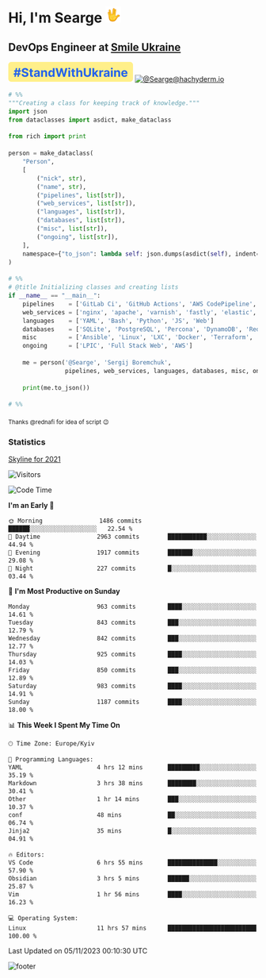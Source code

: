 # Hi, I'm Searge <img src="images/vulcan.webp" style="display: inline-block; margin: 0; height: 2rem" alt="Vulcan salute" />

## DevOps Engineer at [Smile Ukraine](https://smile-ukraine.com/en)

[![Stand With Ukraine](https://raw.githubusercontent.com/vshymanskyy/StandWithUkraine/main/badges/StandWithUkraine.svg)](https://stand-with-ukraine.pp.ua)
<a rel="me" href="https://hachyderm.io/@Searge">![@Searge@hachyderm.io](https://img.shields.io/badge/-@Searge-%232B90D9?logo=mastodon&logoColor=white)</a>

```python
# %%
"""Creating a class for keeping track of knowledge."""
import json
from dataclasses import asdict, make_dataclass

from rich import print

person = make_dataclass(
    "Person",
    [
        ("nick", str),
        ("name", str),
        ("pipelines", list[str]),
        ("web_services", list[str]),
        ("languages", list[str]),
        ("databases", list[str]),
        ("misc", list[str]),
        ("ongoing", list[str]),
    ],
    namespace={"to_json": lambda self: json.dumps(asdict(self), indent=4)},
)

# %%
# @title Initializing classes and creating lists
if __name__ == "__main__":
    pipelines    = ['GitLab Ci', 'GitHub Actions', 'AWS CodePipeline', 'Jenkins']
    web_services = ['nginx', 'apache', 'varnish', 'fastly', 'elastic', 'solr']
    languages    = ['YAML', 'Bash', 'Python', 'JS', 'Web']
    databases    = ['SQLite', 'PostgreSQL', 'Percona', 'DynamoDB', 'Redis']
    misc         = ['Ansible', 'Linux', 'LXC', 'Docker', 'Terraform', 'AWS']
    ongoing      = ['LPIC', 'Full Stack Web', 'AWS']

    me = person('@Searge', 'Sergij Boremchuk',
                pipelines, web_services, languages, databases, misc, ongoing)

    print(me.to_json())

# %%

```

<sub>Thanks @rednafi for idea of script :wink:</sub>

### Statistics

[Skyline for 2021](https://skyline.github.com/Searge/2021)

![Visitors](https://komarev.com/ghpvc/?username=searge&label=Profile%20views&color=0e75b6&style=flat) 
<!--START_SECTION:waka-->
![Code Time](http://img.shields.io/badge/Code%20Time-2%2C308%20hrs%2027%20mins-blue)

**I'm an Early 🐤** 

```text
🌞 Morning                1486 commits        ██████░░░░░░░░░░░░░░░░░░░   22.54 % 
🌆 Daytime                2963 commits        ███████████░░░░░░░░░░░░░░   44.94 % 
🌃 Evening                1917 commits        ███████░░░░░░░░░░░░░░░░░░   29.08 % 
🌙 Night                  227 commits         █░░░░░░░░░░░░░░░░░░░░░░░░   03.44 % 
```
📅 **I'm Most Productive on Sunday** 

```text
Monday                   963 commits         ████░░░░░░░░░░░░░░░░░░░░░   14.61 % 
Tuesday                  843 commits         ███░░░░░░░░░░░░░░░░░░░░░░   12.79 % 
Wednesday                842 commits         ███░░░░░░░░░░░░░░░░░░░░░░   12.77 % 
Thursday                 925 commits         ████░░░░░░░░░░░░░░░░░░░░░   14.03 % 
Friday                   850 commits         ███░░░░░░░░░░░░░░░░░░░░░░   12.89 % 
Saturday                 983 commits         ████░░░░░░░░░░░░░░░░░░░░░   14.91 % 
Sunday                   1187 commits        ████░░░░░░░░░░░░░░░░░░░░░   18.00 % 
```


📊 **This Week I Spent My Time On** 

```text
🕑︎ Time Zone: Europe/Kyiv

💬 Programming Languages: 
YAML                     4 hrs 12 mins       █████████░░░░░░░░░░░░░░░░   35.19 % 
Markdown                 3 hrs 38 mins       ████████░░░░░░░░░░░░░░░░░   30.41 % 
Other                    1 hr 14 mins        ███░░░░░░░░░░░░░░░░░░░░░░   10.37 % 
conf                     48 mins             ██░░░░░░░░░░░░░░░░░░░░░░░   06.74 % 
Jinja2                   35 mins             █░░░░░░░░░░░░░░░░░░░░░░░░   04.91 % 

🔥 Editors: 
VS Code                  6 hrs 55 mins       ██████████████░░░░░░░░░░░   57.90 % 
Obsidian                 3 hrs 5 mins        ██████░░░░░░░░░░░░░░░░░░░   25.87 % 
Vim                      1 hr 56 mins        ████░░░░░░░░░░░░░░░░░░░░░   16.23 % 

💻 Operating System: 
Linux                    11 hrs 57 mins      █████████████████████████   100.00 % 
```


 Last Updated on 05/11/2023 00:10:30 UTC
<!--END_SECTION:waka-->

![footer](https://capsule-render.vercel.app/api?type=waving&color=gradient&customColorList=14,21&height=82&section=footer)
